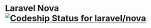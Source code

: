 # Laravel Nova [![Codeship Status for laravel/nova](https://app.codeship.com/projects/13355b10-dee5-0136-e5d0-624c91d99884/status?branch=master)](https://app.codeship.com/projects/318213)

